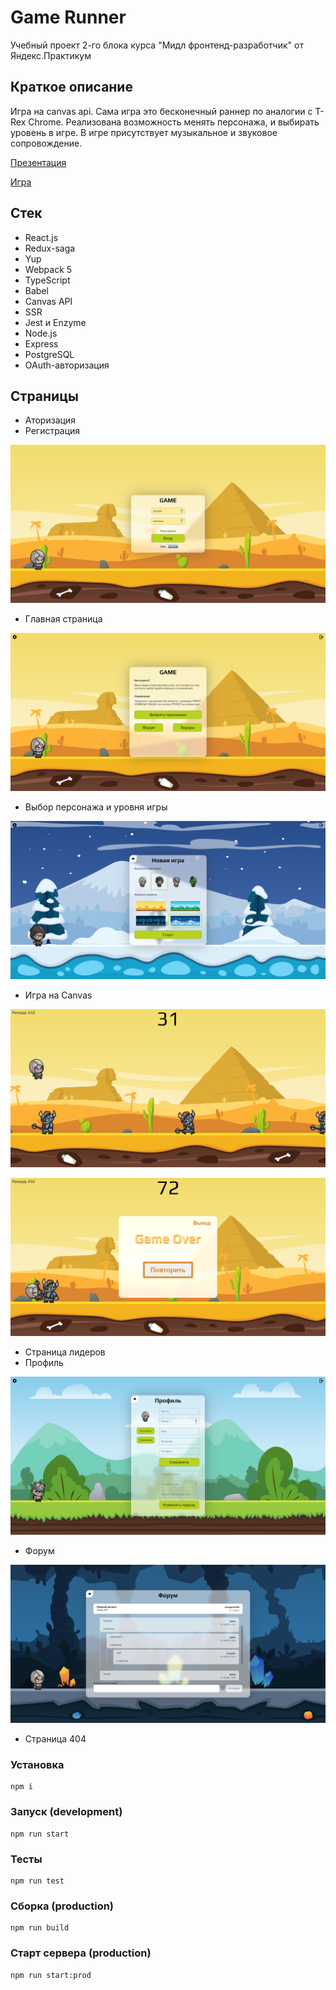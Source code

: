 # Game Runner

Учебный проект 2-го блока курса "Мидл фронтенд-разработчик" от Яндекс.Практикум

## Краткое описание

Игра на canvas api. Сама игра это бесконечный раннер по аналогии с T-Rex Chrome. Реализована возможность менять персонажа, и выбирать уровень в игре. В игре присутствует музыкальное и звуковое сопровождение.

[Презентация](https://docs.google.com/presentation/d/1wku55QD2bHyMIsR0KuhYWUB6WAqFYoOw/edit?usp=sharing&ouid=102776207854592510887&rtpof=true&sd=true)

[Игра](https://charleston-runner-07.ya-praktikum.tech)

## Стек

- React.js
- Redux-saga
- Yup
- Webpack 5
- TypeScript
- Babel
- Canvas API
- SSR
- Jest и Enzyme
- Node.js
- Express
- PostgreSQL
- OAuth-авторизация

## Страницы

- Аторизация
- Регистрация

![Image alt](https://github.com/vit-vokhminov/Game__Yandex.Praktikum/blob/master/public/README_IMG/2021-11-14_19-47-03.png)

- Главная страница

![Image alt](https://github.com/vit-vokhminov/Game__Yandex.Praktikum/blob/master/public/README_IMG/2021-11-14_19-48-49.png)

- Выбор персонажа и уровня игры

![Image alt](https://github.com/vit-vokhminov/Game__Yandex.Praktikum/blob/master/public/README_IMG/2021-11-14_19-49-22.png)

- Игра на Canvas

![Image alt](https://github.com/vit-vokhminov/Game__Yandex.Praktikum/blob/master/public/README_IMG/2021-11-14_19-49-23.jpg)


![Image alt](https://github.com/vit-vokhminov/Game__Yandex.Praktikum/blob/master/public/README_IMG/2021-11-14_19-49-24.png)

- Страница лидеров
- Профиль 

![Image alt](https://github.com/vit-vokhminov/Game__Yandex.Praktikum/blob/master/public/README_IMG/2021-11-14_19-51-26.png)

- Форум

![Image alt](https://github.com/vit-vokhminov/Game__Yandex.Praktikum/blob/master/public/README_IMG/2021-11-14_19-50-20.png)

- Страница 404

### Установка

```
npm i
```

### Запуск (development)

```
npm run start
```

### Тесты

```
npm run test
```

### Сборка (production)

```
npm run build
```
### Старт сервера (production)

```
npm run start:prod
```
